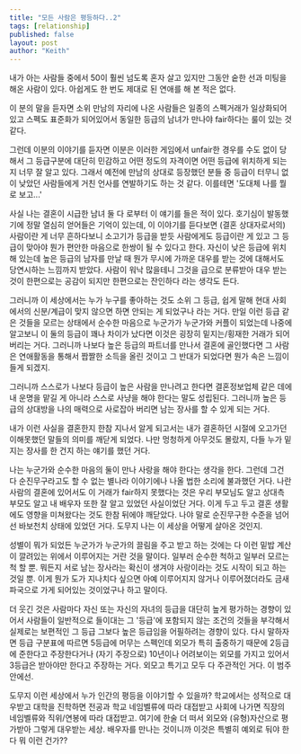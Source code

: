 ```yaml
---
title: "모든 사람은 평등하다..2"
tags: [relationship]
published: false
layout: post
author: "Keith"
---
```


내가 아는 사람들 중에서 50이 훨씬 넘도록 혼자 살고 있지만 그동안 숱한 선과 미팅을 해온 사람이 있다. 아쉽게도 한 번도 제대로 된 연애를 해 본 적은 없다. 

이 분의 말을 듣자면 소위 만남의 자리에 나온 사람들은 일종의 스펙거래가 일상화되어있고 스펙도 표준화가 되어있어서 동일한 등급의 남녀가 만나야 fair하다는 룰이 있는 것 같다.

그런데 이분의 이야기를 듣자면 이분은 이러한 게임에서 unfair한 경우를 수도 없이 당해서 그 등급구분에 대단히 민감하고 어떤 정도의 자격이면 어떤 등급에 위치하게 되는지 너무 잘 알고 있다. 그래서 예전에 만남의 상대로 등장했던 분들 중 등급이 터무니 없이 낮았던 사람들에게 거친 언사를 연발하기도 하는 것 같다. 이를테면 '도대체 나를 뭘로 보고...'

사실 나는 결혼이 시급한 남녀 둘 다 로부터 이 얘기를 들은 적이 있다. 호기심이 발동했기에 정말 열심히 얻어들은 기억이 있는데, 이 이야기를 듣다보면 (결혼 상대자로서의) 사람이란 게 너무 흔하다보니 소고기가 등급을 받듯 사람에게도 등급이란 게 있고 그 등급이 맞아야 뭔가 편안한 마음으로 한쌍이 될 수 있다고 한다. 자신이 낮은 등급에 위치해 있는데 높은 등급의 남자를 만날 때 뭔가 무시에 가까운 대우를 받는 것에 대해서도 당연시하는 느낌까지 받았다. 사람이 워낙 많을테니 그것을 급으로 분류받아 대우 받는 것이 한편으로는 공감이 되지만 한편으로는 잔인하다 라는 생각도 든다.

그러니까 이 세상에서는 누가 누구를 좋아하는 것도 소위 그 등급, 쉽게 말해 현대 사회에서의 신분/계급이 맞지 않으면 하면 안되는 게 되었구나 라는 거다. 만일 이런 등급 같은 것들을 모르는 상태에서 순수한 마음으로 누군가가 누군가와 커플이 되었는데 나중에 알고보니 이 둘의 등급이 꽤나 차이가 났다면 이것은 굉장히 밑지는/횡재한 거래가 되어버리는 거다. 그러니까 나보다 높은 등급의 파트너를 만나서 결혼에 골인했다면 그 사람은 연애활동을 통해서 짭짤한 소득을 올린 것이고 그 반대가 되었다면 뭔가 속은 느낌이 들게 되겠지.

그러니까 스스로가 나보다 등급이 높은 사람을 만나려고 한다면 결혼정보업체 같은 데에 내 운명을 맡길 게 아니라 스스로 사냥을 해야 한다는 말도 성립된다. 그러니까 높은 등급의 상대방을 나의 매력으로 사로잡아 버리면 남는 장사를 할 수 있게 되는 거다.

내가 이런 사실을 결혼한지 한참 지나서 알게 되고서는 내가 결혼하던 시절에 오고가던 이해못했던 말들의 의미를 깨닫게 되었다. 나만 멍청하게 아무것도 몰랐지, 다들 누가 밑지는 장사를 한 건지 하는 얘기를 했던 거다.

나는 누군가와 순수한 마음의 둘이 만나 사랑을 해야 한다는 생각을 한다. 그런데 그건 다 순진무구라고도 할 수 없는 별나라 이야기에나 나올 법한 소리에 불과했던 거다. 나란 사람의 결혼에 있어서도 이 거래가 fair하지 못했다는 것은 우리 부모님도 알고 상대측 부모도 알고 내 배우자 또한 잘 알고 있었던 사실이었단 거다. 이게 두고 두고 결혼 생활에도 영향을 미쳐왔다는 것도 한참 뒤에야 깨닫았다. 나야 말로 순진무구한 수준을 넘어선 바보천치 상태에 있었던 거다. 도무지 나는 이 세상을 어떻게 살아온 것인지.

성별이 뭐가 되었든 누군가가 누군가의 끌림을 주고 받고 하는 것에는 다 이런 밑밥 계산이 깔려있는 위에서 이루어지는 거란 것을 말이다. 일부러 순수한 척하고 일부러 모르는 척 할 뿐. 뭐든지 서로 남는 장사라는 확신이 생겨야 사랑이라는 것도 시작이 되고 하는 것일 뿐. 이게 뭔가 도가 지나치다 싶으면 아예 이루어지지 않거나 이루어졌더라도 금새 파국으로 가게 되어있는 것이었구나 하고 말이다. 

더 웃긴 것은 사람마다 자신 또는 자신의 자녀의 등급을 대단히 높게 평가하는 경향이 있어서 사람들이 일반적으로 들이대는 그 '등급'에 포함되지 않는 조건의 것들을 부각해서 실제로는 보편적인 그 등급 그보다 높은 등급임을 어필하려는 경향이 있다. 다시 말하자면 등급 구분표에 따르면 5등급에 머무는 스펙인데 외모가 특히 출중하기 때문에 2등급에 준한다고 주장한다거나 (자기 주장으로) 10년이나 어려보이는 외모를 가지고 있어서 3등급은 받아야만 한다고 주장하는 거다. 외모고 특기고 모두 다 주관적인 거다. 이 범주 안에선.

도무지 이런 세상에서 누가 인간의 평등을 이야기할 수 있을까? 학교에서는 성적으로 대우받고 대학을 진학하면 전공과 학교 네임벨류에 따라 대접받고 사회에 나가면 직장의 네임벨류와 직위/연봉에 따라 대접받고. 여기에 한술 더 떠서 외모와 (유형)자산으로 평가받아 그렇게 대우받는 세상. 배우자를 만나는 것이니까 이것은 특별히 예외로 둬야 한다 뭐 이런 건가??